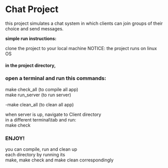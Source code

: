 # Chat Project

this project simulates a chat system
in which clients can join groups of
their choice and send messages.

**simple run instructions:**

clone the project to your local machine
NOTICE: the project runs on linux OS

#### in the project directory,
### open a terminal and run this commands:

make check_all (to compile all app)  
make run_server (to run server)
  
-make clean_all (to clean all app)  

when server is up, navigate to Client directory  
in a different terminal\tab and run:  
make check

### ENJOY!


you can compile, run and clean up   
each directory by running its  
make, make check and make clean
correspondingly